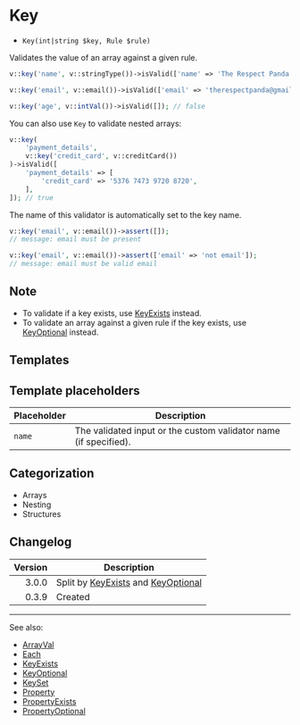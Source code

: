 # Key

- `Key(int|string $key, Rule $rule)`

Validates the value of an array against a given rule.

```php
v::key('name', v::stringType())->isValid(['name' => 'The Respect Panda']); // true

v::key('email', v::email())->isValid(['email' => 'therespectpanda@gmail.com']); // true

v::key('age', v::intVal())->isValid([]); // false
```

You can also use `Key` to validate nested arrays:

```php
v::key(
    'payment_details',
    v::key('credit_card', v::creditCard())
)->isValid([
    'payment_details' => [
        'credit_card' => '5376 7473 9720 8720',
    ],
]); // true
```

The name of this validator is automatically set to the key name.

```php
v::key('email', v::email())->assert([]);
// message: email must be present

v::key('email', v::email())->assert(['email' => 'not email']);
// message: email must be valid email
```

## Note

* To validate if a key exists, use [KeyExists](KeyExists.md) instead.
* To validate an array against a given rule if the key exists, use [KeyOptional](KeyOptional.md) instead.

## Templates

## Template placeholders

| Placeholder | Description                                                      |
|-------------|------------------------------------------------------------------|
| `name`      | The validated input or the custom validator name (if specified). |

## Categorization

- Arrays
- Nesting
- Structures

## Changelog

| Version | Description                                                          |
|--------:|----------------------------------------------------------------------|
|   3.0.0 | Split by [KeyExists](KeyExists.md) and [KeyOptional](KeyOptional.md) |
|   0.3.9 | Created                                                              |

***
See also:

- [ArrayVal](ArrayVal.md)
- [Each](Each.md)
- [KeyExists](KeyExists.md)
- [KeyOptional](KeyOptional.md)
- [KeySet](KeySet.md)
- [Property](Property.md)
- [PropertyExists](PropertyExists.md)
- [PropertyOptional](PropertyOptional.md)
